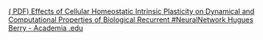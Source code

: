 [( PDF) Effects of Cellular Homeostatic Intrinsic Plasticity on Dynamical and Computational Properties of Biological Recurrent #NeuralNetwork   Hugues Berry - Academia .edu](https://qi.tc/qi/115358)